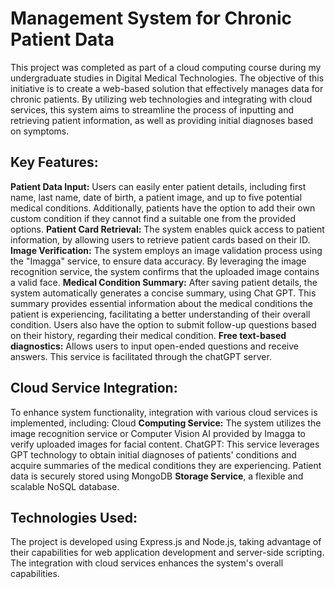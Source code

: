 # Management System for Chronic Patient Data
This project was completed as part of a cloud computing course during my undergraduate studies in Digital Medical Technologies.
The objective of this initiative is to create a web-based solution that effectively manages data for chronic patients. By utilizing web technologies and integrating with cloud services, this system aims to streamline the process of inputting and retrieving patient information, as well as providing initial diagnoses based on symptoms.

## Key Features:
**Patient Data Input:** Users can easily enter patient details, including first name, last name, date of birth, a patient image, and up to five potential medical conditions. Additionally, patients have the option to add their own custom condition if they cannot find a suitable one from the provided options.
**Patient Card Retrieval:** The system enables quick access to patient information, by allowing users to retrieve patient cards based on their ID.
**Image Verification:** The system employs an image validation process using the "Imagga" service, to ensure data accuracy. By leveraging the image recognition service, the system confirms that the uploaded image contains a valid face.
**Medical Condition Summary:** After saving patient details, the system automatically generates a concise summary, using Chat GPT. This summary provides essential information about the medical conditions the patient is experiencing, facilitating a better understanding of their overall condition. Users also have the option to submit follow-up questions based on their history, regarding their medical condition.
**Free text-based diagnostics:** Allows users to input open-ended questions and receive answers. This service is facilitated through the chatGPT server.

## Cloud Service Integration: 
To enhance system functionality, integration with various cloud services is implemented, including:
Cloud **Computing Service:** The system utilizes the image recognition service or Computer Vision AI provided by Imagga to verify uploaded images for facial content.
ChatGPT: This service leverages GPT technology to obtain initial diagnoses of patients' conditions and acquire summaries of the medical conditions they are experiencing.
Patient data is securely stored using MongoDB **Storage Service**, a flexible and scalable NoSQL database.

## Technologies Used:
The project is developed using Express.js and Node.js, taking advantage of their capabilities for web application development and server-side scripting. The integration with cloud services enhances the system's overall capabilities.
